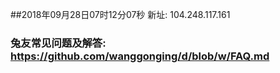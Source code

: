 ##2018年09月28日07时12分07秒 新址: 104.248.117.161
### 兔友常见问题及解答: https://github.com/wanggonging/d/blob/w/FAQ.md
